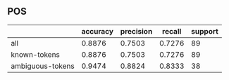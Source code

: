
## POS

|                  | accuracy | precision | recall | support |
|------------------|----------|-----------|--------|---------|
| all              | 0.8876   | 0.7503    | 0.7276 | 89      |
| known-tokens     | 0.8876   | 0.7503    | 0.7276 | 89      |
| ambiguous-tokens | 0.9474   | 0.8824    | 0.8333 | 38      |

